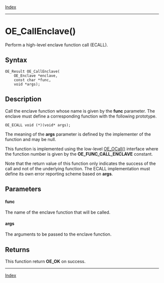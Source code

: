 [Index](index.md)

---
# OE_CallEnclave()

Perform a high-level enclave function call (ECALL).

## Syntax

    OE_Result OE_CallEnclave(
        OE_Enclave *enclave,
        const char *func,
        void *args);
## Description 

Call the enclave function whose name is given by the **func** parameter. The enclave must define a corresponding function with the following prototype.

```
OE_ECALL void (*)(void* args);
```



The meaning of the **args** parameter is defined by the implementer of the function and may be null.

This function is implemented using the low-level [OE_OCall()](enclave_8h_a9613c7919aaabdd63711d0b12d286a13_1a9613c7919aaabdd63711d0b12d286a13.md) interface where the function number is given by the **OE_FUNC_CALL_ENCLAVE** constant.

Note that the return value of this function only indicates the success of the call and not of the underlying function. The ECALL implementation must define its own error reporting scheme based on **args**.



## Parameters

#### func

The name of the enclave function that will be called.

#### args

The arguments to be passed to the enclave function.

## Returns

This function return **OE_OK** on success.

---
[Index](index.md)

